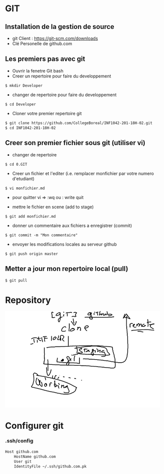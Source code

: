 # GIT 

## Installation de la gestion de source

* git Client : https://git-scm.com/downloads
* Clé Personelle de github.com

## Les premiers pas avec git

* Ouvrir la fenetre Git bash
* Creer un repertoire pour faire du developpement
```
$ mkdir Developer
```
* changer de repertoire pour faire du developpement
```
$ cd Developer
```
* Cloner votre premier repertoire git
```
$ git clone https://github.com/CollegeBoreal/INF1042-201-18H-02.git
$ cd INF1042-201-18H-02
```

## Creer son premier fichier sous git (utiliser vi)

* changer de repertoire
```
$ cd 0.GIT
```

* Creer un fichier et l'editer (i.e. remplacer monfichier par votre numero d'etudiant)
```
$ vi monfichier.md
```
* pour quitter vi => :wq ou : write quit

* mettre le fichier en scene (add to stage)
```
$ git add monfichier.md
```
* donner un commentaire aux fichiers a enregistrer (commit)
```
$ git commit -m "Mon commentaire"
```
* envoyer les modifications locales au serveur github
```
$ git push origin master
```

## Metter a jour mon repertoire local (pull)
```
$ git pull 
```

# Repository

![alt tag](./GITHUB.png)

# Configurer git

### .ssh/config
```
Host github.com
    HostName github.com
    User git
    IdentityFile ~/.ssh/github.com.pk
```

